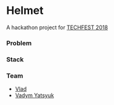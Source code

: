 # Helmet

A hackathon project for [TECHFEST 2018](https://www.techfestmunich.com)

### Problem

### Stack

### Team

* [Vlad](https://github.com/KoniRus)
* [Vadym Yatsyuk](https://github.com/vadimdez)
